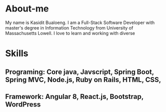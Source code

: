 # About-me
My name is Kasidit Bualoeng. I am a Full-Stack Software Developer with master's degree in Information Technology from University of Massachusetts Lowell. I love to learn and working with diverse 

# Skills
## Programing: Core java, Javscript, Spring Boot, Spring MVC, Node.js, Ruby on Rails, HTML, CSS,
## Framework: Angular 8, React.js, Bootstrap, WordPress
## 